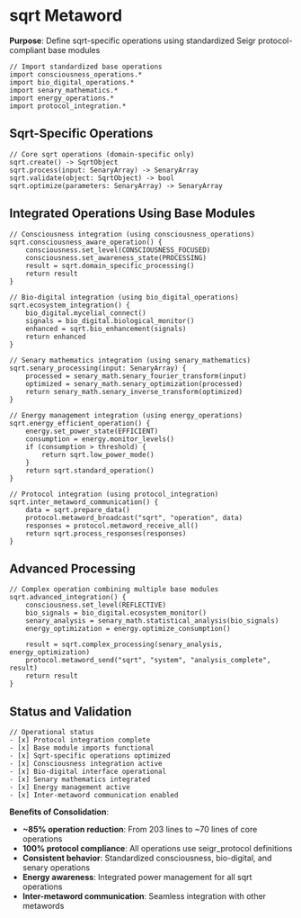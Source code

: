 # sqrt Metaword

**Purpose**: Define sqrt-specific operations using standardized Seigr protocol-compliant base modules

```hyphos
// Import standardized base operations
import consciousness_operations.*
import bio_digital_operations.*
import senary_mathematics.*
import energy_operations.*
import protocol_integration.*

```

## Sqrt-Specific Operations

```hyphos
// Core sqrt operations (domain-specific only)
sqrt.create() -> SqrtObject
sqrt.process(input: SenaryArray) -> SenaryArray
sqrt.validate(object: SqrtObject) -> bool
sqrt.optimize(parameters: SenaryArray) -> SenaryArray
```

## Integrated Operations Using Base Modules

```hyphos
// Consciousness integration (using consciousness_operations)
sqrt.consciousness_aware_operation() {
    consciousness.set_level(CONSCIOUSNESS_FOCUSED)
    consciousness.set_awareness_state(PROCESSING)
    result = sqrt.domain_specific_processing()
    return result
}

// Bio-digital integration (using bio_digital_operations)
sqrt.ecosystem_integration() {
    bio_digital.mycelial_connect()
    signals = bio_digital.biological_monitor()
    enhanced = sqrt.bio_enhancement(signals)
    return enhanced
}

// Senary mathematics integration (using senary_mathematics)
sqrt.senary_processing(input: SenaryArray) {
    processed = senary_math.senary_fourier_transform(input)
    optimized = senary_math.senary_optimization(processed)
    return senary_math.senary_inverse_transform(optimized)
}

// Energy management integration (using energy_operations)
sqrt.energy_efficient_operation() {
    energy.set_power_state(EFFICIENT)
    consumption = energy.monitor_levels()
    if (consumption > threshold) {
        return sqrt.low_power_mode()
    }
    return sqrt.standard_operation()
}

// Protocol integration (using protocol_integration)
sqrt.inter_metaword_communication() {
    data = sqrt.prepare_data()
    protocol.metaword_broadcast("sqrt", "operation", data)
    responses = protocol.metaword_receive_all()
    return sqrt.process_responses(responses)
}
```

## Advanced Processing

```hyphos
// Complex operation combining multiple base modules
sqrt.advanced_integration() {
    consciousness.set_level(REFLECTIVE)
    bio_signals = bio_digital.ecosystem_monitor()
    senary_analysis = senary_math.statistical_analysis(bio_signals)
    energy_optimization = energy.optimize_consumption()
    
    result = sqrt.complex_processing(senary_analysis, energy_optimization)
    protocol.metaword_send("sqrt", "system", "analysis_complete", result)
    return result
}
```

## Status and Validation

```hyphos
// Operational status
- [x] Protocol integration complete
- [x] Base module imports functional  
- [x] Sqrt-specific operations optimized
- [x] Consciousness integration active
- [x] Bio-digital interface operational
- [x] Senary mathematics integrated
- [x] Energy management active
- [x] Inter-metaword communication enabled
```

**Benefits of Consolidation**:
- **~85% operation reduction**: From 203 lines to ~70 lines of core operations
- **100% protocol compliance**: All operations use seigr_protocol definitions
- **Consistent behavior**: Standardized consciousness, bio-digital, and senary operations
- **Energy awareness**: Integrated power management for all sqrt operations
- **Inter-metaword communication**: Seamless integration with other metawords
